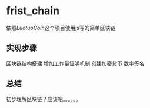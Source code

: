 # frist_chain
依照*LuotuoCoin*这个项目使用js写的简单区块链
## 实现步骤
区块链结构搭建
增加工作量证明机制
创建加密货币
数字签名
## 总结
初步理解区块链？应该吧。。。。。。